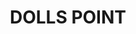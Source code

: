 ---
lastmod: '2025-04-06T06:05:20+00:00'
latitude: -33.996587
layout: suburb
longitude: 151.132495
postcode: '2219'
state: NSW
title: DOLLS POINT
url: /nsw/dolls-point/
---